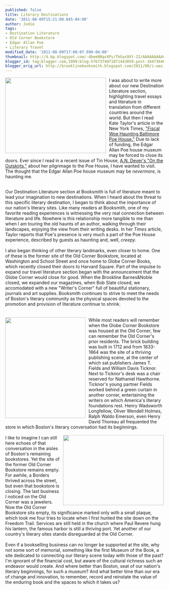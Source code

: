 ```yaml
---
published: false
title: Literary Destinations
date: '2011-08-09T15:21:00.045-04:00'
author: Jodie
tags:
- Destination Literature
- Old Corner Bookstore
- Edgar Allan Poe
- Literary Travel
modified_date: '2011-08-09T17:08:07.099-04:00'
thumbnail: http://4.bp.blogspot.com/-dbeeN8qvXPs/TkGas9Xt-2I/AAAAAAAAACE/ZKJg0dWvPds/s72-c/raven.jpg
blogger_id: tag:blogger.com,1999:blog-5767374071871443859.post-1647364622584602280
blogger_orig_url: http://brooklinebooksmith.blogspot.com/2011/08/i-was-about-to-write-more-about-our-new.html
---
```


<a href="http://4.bp.blogspot.com/-dbeeN8qvXPs/TkGas9Xt-2I/AAAAAAAAACE/ZKJg0dWvPds/s1600/raven.jpg"><img style="MARGIN: 0px 10px 10px 0px; WIDTH: 320px; FLOAT: left; HEIGHT: 240px; CURSOR: hand" id="BLOGGER_PHOTO_ID_5638958305623538530" border="0" alt="" src="http://4.bp.blogspot.com/-dbeeN8qvXPs/TkGas9Xt-2I/AAAAAAAAACE/ZKJg0dWvPds/s320/raven.jpg" /></a> I was about to write more about our new Destination Literature section, highlighting travel essays and literature in translation from different countries around the world. But then I read Kate Taylor's article in the New York Times, <a href="http://www.nytimes.com/2011/08/08/arts/edgar-allan-poe-house-in-baltimore-faces-closing.html?ref=books">"Fiscal Woe Haunting Baltimore Poe House."</a> Due to lack of funding, the Edgar Allan Poe house museum may be forced to close its doors. Ever since I read in a recent issue of Tin House, <a href="http://andevers.com/2010/08/on-the-outskirts/">A.N. Dever's "On the Outskirts,"</a> about her pilgrimage to the Poe House, I have wanted to visit. The thought that the Edgar Allan Poe house museum may be <em>nevermore</em>, is haunting me.
<br /><div>
<br /><div>Our Destination Literature section at Booksmith is full of literature meant to lead your imagination to new destinations. When I heard about the threat to this specific literary destination, I began to think about the importance of our nation's literary sites. Like many readers at Booksmith, one of my favorite reading experiences is witnessing the very real connection between literature and life. Nowhere is this relationship more tangible to me than when I am touring the old haunts of an author, walking through their landscapes, enjoying the view from their writing desks. In her <em>Times</em> article, Taylor reports that Poe's presence is very much a part of the Poe House experience, described by guests as haunting and, well, <em>creepy</em>. </div>
<br /><div>I also began thinking of other literary landmarks, even closer to home. One of these is the former site of the Old Corner Bookstore, located at Washington and School Street and once home to Globe Corner Books, which recently closed their doors to Harvard Square. Part of the impulse to expand our travel literature section began with the announcement that the Globe Corner would close for good. When the Brookline Barnes&amp;Noble closed, we expanded our magazines, when Bob Slate closed, we accomodated with a new "Writer's Corner" full of beautiful stationary, journals and art supplies. Booksmith continues to strive to meet the needs of Boston's literary community as the physical spaces devoted to the promotion and provision of literature continue to shrink.</div>
<br /><div>
<br /><img style="MARGIN: 0px 10px 10px 0px; WIDTH: 255px; FLOAT: left; HEIGHT: 320px; CURSOR: hand" id="BLOGGER_PHOTO_ID_5638957791932276866" border="0" alt="" src="http://3.bp.blogspot.com/-4eKna90cyEg/TkGaPDuLYII/AAAAAAAAAB0/wnMYgSogObo/s320/4a07556u1_0_preview.jpg" />While most readers will remember when the Globe Corner Bookstore was housed at the Old Corner, few can remember the Old Corner's prior residents. The brick building was built in 1712 and from 1833-1864 was the site of a thriving publishing scene, at the center of which sat publishers James T. Fields and William Davis Ticknor. Next to Ticknor's desk was a chair reserved for Nathaniel Hawthorne. Ticknor's young partner Fields worked behind a green curtain in another corner, entertaining the writers on which America's literary foundations rest. Henry Wadsworth Longfellow, Oliver Wendell Holmes, Ralph Waldo Emerson, even Henry David Thoreau all frequented the store in which Boston's literary conversation had its beginnings.
<br />
<br /><a href="http://2.bp.blogspot.com/-lFA-TMj1MFw/TkGacEJ2HSI/AAAAAAAAAB8/A4Z-diauiY8/s1600/project1-after.jpg"><img style="MARGIN: 0px 0px 10px 10px; WIDTH: 320px; FLOAT: right; HEIGHT: 223px; CURSOR: hand" id="BLOGGER_PHOTO_ID_5638958015386623266" border="0" alt="" src="http://2.bp.blogspot.com/-lFA-TMj1MFw/TkGacEJ2HSI/AAAAAAAAAB8/A4Z-diauiY8/s320/project1-after.jpg" /></a> I like to imagine I can still here echoes of that conversation in the aisles of Boston's remaining bookstores. Yet the site of the former Old Corner Bookstore remains empty. For awhile, a Borders thrived across the street, but even that bookstore is closing. The last business I noticed on the Old Corner was a jewelers. Now the Old Corner Bookstore sits empty, its significance marked only with a small plaque, which took me four tries to locate when I first hunted the site down on the Freedom Trail. Services are still held in the church where Paul Revere hung his lantern, the famous harbor is still a thriving port. Yet another of our country's literary sites stands disreguarded at the Old Corner.
<br />
<br />Even if a bookselling business can no longer be supported at the site, why not some sort of memorial, something like the first Museum of the Book, a site dedicated to connecting our literary scene today with those of the past? I'm ignorant of the financial cost, but aware of the cultural richness such an endeavor would create. And where better than Boston, seat of our nation's literary beginnings, for such a museum? And what better time than our era of change and innovation, to remember, record and reinstate the value of the enduring book and the spaces to which it takes us?
<br /></div></div>
<br />